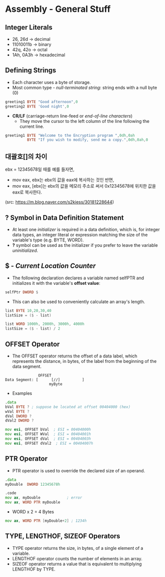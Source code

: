 Assembly - General Stuff
==


Integer Literals
--
* 26, 26d -> decimal
* 11010011b -> binary
* 42q, 42o -> octal
* 1Ah, 0A3h -> hexadecimal


Defining Strings
--
* Each character uses a byte of storage.
* Most common type - *null-terminated string*: string ends with a null byte (0)
```asm
greeting1 BYTE "Good afternoon",0
greeting2 BYTE 'Good night',0
```
* **CR/LF** (carriage-return line-feed or *end-of-line characters*)
  * They move the cursor to the left column of the line following the current line.
```asm
greeting1 BYTE "Welcome to the Encryption program ",0dh,0ah
          BYTE "If you wish to modify, send me a copy.",0dh,0ah,0
```


대괄호[]의 차이
--
 ebx = 12345678일 때를 예를 들자면,
* mov eax, ebx는 ebx의 값을 eax에 복사하는 것인 반면,
* mov eax, [ebx]는 ebx의 값을 메모리 주소로 써서 0x12345678에 위치한 값을 eax로 복사한다.

(src: https://m.blog.naver.com/s2kiess/30181228644)


? Symbol in Data Definition Statement
--
* At least one *initializer* is required in a data definition, which is, for integer data types, an integer literal or expression matching the size of the variable's type (e.g. BYTE, WORD).
* **?** symbol can be used as the initializer if you prefer to leave the variable *uninitialized*.


$ - *Current Location Counter*
--
* The following declaration declares a variable named selfPTR and initializes it with the variable's **offset value**:
```asm
selfPtr DWORD $
```
* This can also be used to conveniently calculate an array's length.
```asm
list BYTE 10,20,30,40
listSize = ($ - list)
```
```asm
list WORD 1000h, 2000h, 3000h, 4000h
listSize = ($ - list) / 2
```


OFFSET Operator
--
* The OFFSET operator returns the offset of a data label, which represents the distance, in bytes, of the label from the beginning of the data segment.
```
               OFFSET
Data Segment: [      [//]          ]
                    myByte
```
* Examples
```asm
.data
bVal BYTE ? ; suppose be located at offset 00404000 (hex)
wVal BYTE ?
dVal DWORD ?
dVal2 DWORD ?
```
```asm
mov esi, OFFSET bVal  ; ESI = 00404000h
mov esi, OFFSET WVal  ; ESI = 00404001h
mov esi, OFFSET dVal  ; ESI = 00404003h
mov esi, OFFSET dVal2  ; ESI = 00404007h
```


PTR Operator
--
* PTR operator is used to override the declared size of an operand.
```asm
.data
myDouble  DWORD 12345678h

.code
mov ax, myDouble            ; error
mov ax, WORD PTR myDouble
```
* WORD x 2 = 4 Bytes
```asm
mov ax, WORD PTR [myDouble+2] ; 1234h
```

TYPE, LENGTHOF, SIZEOF Operators
--
* TYPE operator returns the size, in bytes, of a single element of a variable.
* LENGTHOF operator counts the number of elements in an array.
* SIZEOF operator returns a value that is equivalent to multiplying LENGTHOF by TYPE.
